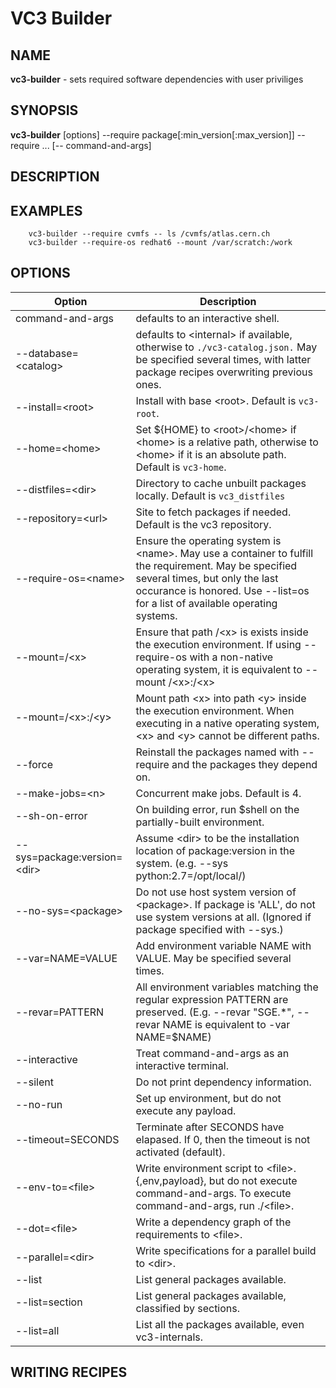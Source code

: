 VC3 Builder
==========

NAME
----

**vc3-builder** - sets required software dependencies with user priviliges

SYNOPSIS
--------

**vc3-builder** [options] --require package[:min_version[:max_version]] --require ... [-- command-and-args]

DESCRIPTION
-----------

EXAMPLES
--------

```
    vc3-builder --require cvmfs -- ls /cvmfs/atlas.cern.ch
    vc3-builder --require-os redhat6 --mount /var/scratch:/work
```


OPTIONS
-------

Option                        | Description                                                      
----------------------------- | ------------
command-and-args              |  defaults to an interactive shell.
--database=\<catalog\>        |  defaults to \<internal\> if available, otherwise to `./vc3-catalog.json.` May be specified several times, with latter package recipes overwriting previous ones.
--install=\<root\>            |  Install with base \<root\>. Default is `vc3-root`.
--home=\<home\>               |  Set \${HOME} to \<root\>/\<home\> if \<home\> is a relative path, otherwise to \<home\> if it is an absolute path. Default is `vc3-home`.
--distfiles=\<dir\>           |  Directory to cache unbuilt packages locally. Default is `vc3_distfiles`
--repository=\<url\>          |  Site to fetch packages if needed. Default is the vc3 repository.
--require-os=\<name\>         |  Ensure the operating system is \<name\>. May use a container to fulfill the requirement. May be specified several times, but only the last occurance is honored. Use --list=os for a list of available operating systems.
--mount=/\<x\>                |  Ensure that path /\<x\> is exists inside the execution environment. If using --require-os with a non-native operating system, it is equivalent to --mount /\<x\>:/\<x\>
--mount=/\<x\>:/\<y\>         |  Mount path \<x\> into path \<y\> inside the execution environment. When executing in a native operating system, \<x\> and \<y\> cannot be different paths.
--force                       |  Reinstall the packages named with --require and the packages they depend on.
--make-jobs=\<n\>             |  Concurrent make jobs. Default is 4.
--sh-on-error                 |  On building error, run $shell on the partially-built environment.
--sys=package:version=\<dir\> |  Assume \<dir\> to be the installation location of package:version in the system. (e.g. --sys python:2.7=/opt/local/)
--no-sys=\<package\>          |  Do not use host system version of \<package\>. If package is 'ALL', do not use system versions at all. (Ignored if package specified with --sys.)
--var=NAME=VALUE              |  Add environment variable NAME with VALUE. May be specified several times.
--revar=PATTERN               |  All environment variables matching the regular expression PATTERN are preserved. (E.g. --revar "SGE.\*", --revar NAME is equivalent to -var NAME=\$NAME)
--interactive                 |  Treat command-and-args as an interactive terminal.
--silent                      |  Do not print dependency information.
--no-run                      |  Set up environment, but do not execute any payload.
--timeout=SECONDS             |  Terminate after SECONDS have elapased. If 0, then the timeout is not activated (default).
--env-to=\<file\>             |  Write environment script to \<file\>.{,env,payload}, but do not execute command-and-args. To execute command-and-args, run ./\<file\>.
--dot=\<file\>                |  Write a dependency graph of the requirements to \<file\>.
--parallel=\<dir\>            |  Write specifications for a parallel build to \<dir\>.
--list                        |  List general packages available.
--list=section                |  List general packages available, classified by sections.
--list=all                    |  List all the packages available, even vc3-internals.


WRITING RECIPES
---------------


